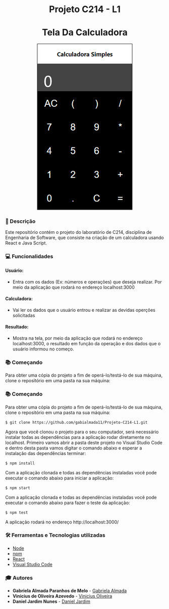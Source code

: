 <h1 align="center">Projeto C214 - L1</h1>

<h1 align="center">Tela Da Calculadora</h1>
<p align="center">
<img src=cal.PNG/>

</p>

### :pushpin: Descrição
<p>Este repositório contém o projeto do laboratório de C214, disciplina de Engenharia de Software, que consiste na criação de um calculadora usando React e Java Script.<p>
  
### 💻 Funcionalidades
#### Usuário:
- Entra com os dados (Ex: números e operações) que deseja realizar. Por meio da aplicação que rodará no endereço localhost:3000

#### Calculadora:
- Vai ler os dados que o usuário entrou e realizar as devidas operções solicitadas

#### Resultado:
- Mostra na tela, por meio da aplicação que rodará no endereço localhost:3000, o resultado em função da operação e dos dados que o usuário informou no começo.

### :books: Começando
Para obter uma cópia do projeto a fim de operá-lo/testá-lo de sua máquina, clone o repositório em uma pasta na sua máquina:

### :books: Começando
Para obter uma cópia do projeto a fim de operá-lo/testá-lo de sua máquina, clone o repositório em uma pasta na sua máquina:
```
$ git clone https://github.com/gabialmada11/Projeto-C214-L1.git
```

Agora que você clonou o projeto para o seu computador, será necessário instalar todas as dependências para a aplicação rodar diretamente no localhost. Primeiro vamos abrir a pasta deste projeto no Visual Studio Code e dentro desta pasta vamos digitar o comando abaixo e esperar a instalação das dependências terminar:
```
$ npm install
```

Com a aplicação clonada e todas as dependências instaladas você pode executar o comando abaixo para iniciar a aplicação:
```
$ npm start
```

Com a aplicação clonada e todas as dependências instaladas você pode executar o comando abaixo para fazer o teste da aplicação:
```
$ npm test
```
A aplicação rodará no endereço http://localhost:3000/ 

### :hammer_and_wrench: Ferramentas e Tecnologias utilizadas
- [Node](https://nodejs.org/en/)
- [npm](https://www.npmjs.com/)
- [React](https://reactjs.org/)
- [Visual Studio Code](https://code.visualstudio.com/)


### :mortar_board: Autores 


* **Gabriela Almada Paranhos de Melo** - [Gabriela Almada](https://github.com/gabialmada11)
* **Vinicius de Oliveira Azevedo** - [Vinicius Oliveira](https://github.com/Vinicius-Azevedo)
* **Daniel Jardim Nunes** - [Daniel Jardim](https://github.com/DanielJardiim)
